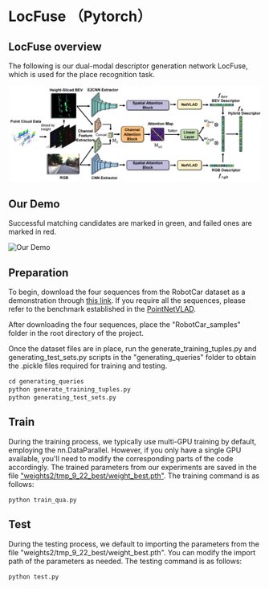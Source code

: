 # LocFuse （Pytorch）

## LocFuse overview
The following is our dual-modal descriptor generation network LocFuse, which is used for the place recognition task.

![LocFuse overview](Locfuse.PNG )

## Our Demo

Successful matching candidates are marked in green, and failed ones are marked in red. 

![Our Demo](demo_locfuse.gif)

## Preparation

To begin, download the four sequences from the RobotCar dataset as a demonstration through [this link]([https://example.com/path/to/file.zip](https://1drv.ms/u/c/15abfec70c0a221d/EUYaPfXNdjlClfQocYsrEb0BbB59MK_Tgy_YnZuTvRDAYg)](https://1drv.ms/u/c/15abfec70c0a221d/EUYaPfXNdjlClfQocYsrEb0BbB59MK_Tgy_YnZuTvRDAYg)). If you require all the sequences, please refer to the benchmark established in the [PointNetVLAD](https://github.com/mikacuy/pointnetvlad?tab=readme-ov-file). 

After downloading the four sequences, place the "RobotCar_samples" folder in the root directory of the project.

Once the dataset files are in place, run the generate_training_tuples.py and generating_test_sets.py scripts in the "generating_queries" folder to obtain the .pickle files required for training and testing.

```
cd generating_queries
python generate_training_tuples.py
python generating_test_sets.py
```
## Train

During the training process, we typically use multi-GPU training by default, employing the nn.DataParallel. However, if you only have a single GPU available, you'll need to modify the corresponding parts of the code accordingly. The trained parameters from our experiments are saved in the file ["weights2/tmp_9_22_best/weight_best.pth"](https://github.com/Bryan-ZhengRui/LocFuse/tree/main/weights2/tmp_9_22_best). The training command is as follows:

```
python train_qua.py
```

## Test

During the testing process, we default to importing the parameters from the file "weights2/tmp_9_22_best/weight_best.pth". You can modify the import path of the parameters as needed. The testing command is as follows:

```
python test.py
```
